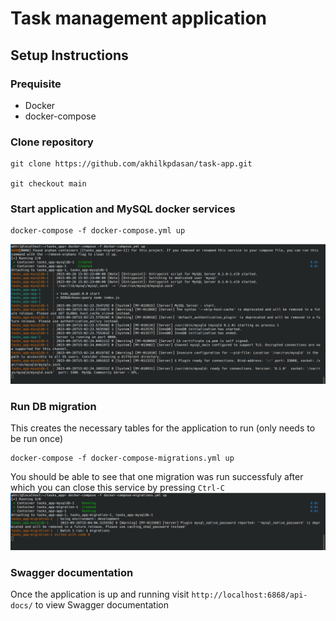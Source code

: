 # Task management application

## Setup Instructions

### Prequisite
- Docker
- docker-compose

### Clone repository

```
git clone https://github.com/akhilkpdasan/task-app.git

git checkout main
```

### Start application and MySQL docker services

```
docker-compose -f docker-compose.yml up
```
![Screenshot](docs/service_startup.png)

### Run DB migration
This  creates the necessary tables for the application to run (only needs to be run once)

```
docker-compose -f docker-compose-migrations.yml up
```
You should be able to see that one migration was run successfuly after which you can close this service by pressing `Ctrl-C`
![Screenshot](docs/migrations.png)

### Swagger documentation
Once the application is up and running visit `http://localhost:6868/api-docs/` to view Swagger documentation